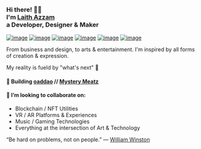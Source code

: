<!-- Inspired by https://github.com/stephenajulu 🙏 --> 
<!-- Hi there! Feel free to make this your own but don't use my data. Attributions are welcomed -->

<h3>Hi there! 👋🦁<br/>I'm <a href='https://laith.wtf' target='_blank'>Laith Azzam</a><br/>a Developer, Designer & Maker</h3>

[![image](https://img.shields.io/badge/Twitter-1DA1F2?style=for-the-badge&logo=twitter&logoColor=white)](https://twitter.com/LaithWTF)
[![image](https://img.shields.io/badge/LinkedIn-0077B5?style=for-the-badge&logo=linkedin&logoColor=white)](https://www.linkedin.com/in/laithazzam/)
[![image](https://img.shields.io/badge/-Behance-blue?style=for-the-badge&logo=behance&logoColor=white)](https://www.behance.net/LaithAzzam)
[![image](https://img.shields.io/badge/Instagram-E4405F?style=for-the-badge&logo=instagram&logoColor=white)](https://www.instagram.com/laith.wtf/)
[![image](https://img.shields.io/badge/Dribbble-EA4C89?style=for-the-badge&logo=dribbble&logoColor=white)](https://dribbble.com/LAzzam)
[![image](https://img.shields.io/badge/Tumblr-%2336465D.svg?&style=for-the-badge&logo=Tumblr&logoColor=whit)](https://lazzam.tumblr.com/)

From business and design, to arts & entertainment. I'm inspired by all forms of creation & expression.

My reality is fueld by "what's next" 🧙

#### 🔧 Building [oaddao](https://oaddao.xyz/) // [Mystery Meatz](https://mysterymeatz.xyz/)

#### 🤝 I’m looking to collaborate on:
- Blockchain / NFT Utilities
- VR / AR Platforms & Experiences
- Music / Gaming Technologies
- Everything at the intersection of Art & Technology

“Be hard on problems, not on people.” ― [William Winston](https://www.linkedin.com/in/williamrwinston/)
